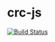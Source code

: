 crc-js
===
[![Build Status](https://travis-ci.org/PowerPan/crc-js.svg?branch=master)](https://travis-ci.org/PowerPan/crc-js)
